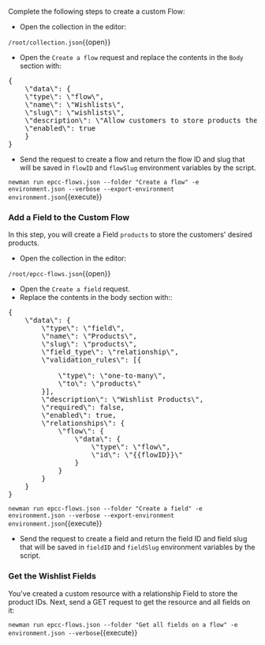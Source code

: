 Complete the following steps to create a custom Flow:

* Open the collection in the editor:

`/root/collection.json`{{open}}

* Open the `Create a flow` request and replace the contents in the `Body` section with:

<pre class="file" data-filename="epcc-flows.json" data-target="insert" data-marker="#FLOW-BODY">
{
    \"data\": {
    \"type\": \"flow\",
    \"name\": \"Wishlists\",
    \"slug\": \"wishlists\",
    \"description\": \"Allow customers to store products they want to purchase at a later date\",
    \"enabled\": true
    }
}
</pre>

* Send the request to create a flow and return the flow ID and slug that will be saved in `flowID` and `flowSlug` environment variables by the script.

`newman run epcc-flows.json --folder "Create a flow" -e environment.json --verbose --export-environment environment.json`{{execute}}

### Add a Field to the Custom Flow

In this step, you will create a Field `products` to store the customers' desired products.

* Open the collection in the editor:

`/root/epcc-flows.json`{{open}}

* Open the `Create a field` request.
* Replace the contents in the body section with::

<pre class="file" data-filename="epcc-flows.json" data-target="insert" data-marker="#PRODUCT-BODY">
{
    \"data\": {
        \"type\": \"field\",
        \"name\": \"Products\",
        \"slug\": \"products\",
        \"field_type\": \"relationship\",
        \"validation_rules\": [{

            \"type\": \"one-to-many\",
            \"to\": \"products\"
        }],
        \"description\": \"Wishlist Products\",
        \"required\": false,
        \"enabled\": true,
        \"relationships\": {
            \"flow\": {
                \"data\": {
                    \"type\": \"flow\",
                    \"id\": \"{{flowID}}\"
                }
            }
        }
    }
}
</pre>

`newman run epcc-flows.json --folder "Create a field" -e environment.json --verbose --export-environment environment.json`{{execute}}

* Send the request to create a field and return the field ID and field slug that will be saved in `fieldID` and `fieldSlug` environment variables by the script.

### Get the Wishlist Fields

You've created a custom resource with a relationship Field to store the product IDs. Next, send a GET request to get the resource and all fields on it:

`newman run epcc-flows.json --folder "Get all fields on a flow" -e environment.json --verbose`{{execute}}
